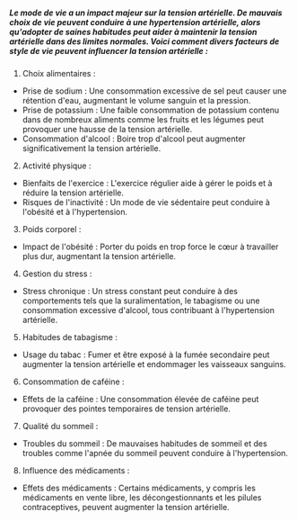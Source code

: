 ##### Le mode de vie a un impact majeur sur la tension artérielle. De mauvais choix de vie peuvent conduire à une hypertension artérielle, alors qu'adopter de saines habitudes peut aider à maintenir la tension artérielle dans des limites normales. Voici comment divers facteurs de style de vie peuvent influencer la tension artérielle :

1. Choix alimentaires :
  - Prise de sodium : Une consommation excessive de sel peut causer une rétention d'eau, augmentant le volume sanguin et la pression.
  - Prise de potassium : Une faible consommation de potassium contenu dans de nombreux aliments comme les fruits et les légumes peut provoquer une hausse de la tension artérielle.
  - Consommation d'alcool : Boire trop d'alcool peut augmenter significativement la tension artérielle.

2. Activité physique :
  - Bienfaits de l'exercice : L'exercice régulier aide à gérer le poids et à réduire la tension artérielle.
  - Risques de l'inactivité : Un mode de vie sédentaire peut conduire à l'obésité et à l'hypertension.

3. Poids corporel :
  - Impact de l'obésité : Porter du poids en trop force le cœur à travailler plus dur, augmentant la tension artérielle.

4. Gestion du stress :
  - Stress chronique : Un stress constant peut conduire à des comportements tels que la suralimentation, le tabagisme ou une consommation excessive d'alcool, tous contribuant à l'hypertension artérielle.

5. Habitudes de tabagisme :
  - Usage du tabac : Fumer et être exposé à la fumée secondaire peut augmenter la tension artérielle et endommager les vaisseaux sanguins.

6. Consommation de caféine :
  - Effets de la caféine : Une consommation élevée de caféine peut provoquer des pointes temporaires de tension artérielle.

7. Qualité du sommeil :
  - Troubles du sommeil : De mauvaises habitudes de sommeil et des troubles comme l'apnée du sommeil peuvent conduire à l'hypertension.

8. Influence des médicaments :
  - Effets des médicaments : Certains médicaments, y compris les médicaments en vente libre, les décongestionnants et les pilules contraceptives, peuvent augmenter la tension artérielle. 
